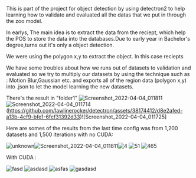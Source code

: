 This is part of the project for object detection by using detectron2 to help learning how to validate and evaluated all the datas that we put in through the zoo model.


In earlys, The main idea is to extract the data from the reciept, which help the POS to store the data into the databases.Due to early year in Bachelor's degree,turns out it's only a object detection.


We were using the polygon x,y to extract the object. In this case reciepts


We have some troubles about how we runs out of datasets to validation and evaluated so we try to multiply our datasets by using the technique such as : Motion Blur,Gaussian etc. and exports all of the region data (polygon x,y) 
into .json to let the model learning the new datasets.



There's the result in "folder1"
![Screenshot_2022-04-04_011811](https://github.com/lawlinerocker/detectron/assets/38174412/b8eb45fb-32c6-4614-9f9c-b421f086cf4e)![Screenshot_2022-04-04_011714](https://github.com/lawlinerocker/detectron/assets/38174412/d13eedea-af2e-473d-9656-0db127b510d4)(https://github.com/lawlinerocker/detectron/assets/38174412/d8e2afed-a13b-4cf9-bfe1-6fcf31392d33)![Screenshot_2022-04-04_011725]



Here are somes of the results from the last time config was from 1,200 datasets and 1,500 iterations with no CUDA:


![unknown](https://github.com/lawlinerocker/detectron/assets/38174412/225d5d21-9c61-4682-9089-530ee96544e2)![Screenshot_2022-04-04_011811](https://github.com/lawlinerocker/detectron/assets/38174412/ecc75ff6-530d-4ff7-a7a7-7eebd4b3fc58)![4](https://github.com/lawlinerocker/detectron/assets/38174412/c68f64d5-ec95-4d97-a10f-744b82a92659)
![51](https://github.com/lawlinerocker/detectron/assets/38174412/a59e91ba-f501-47f9-843d-b66127249c32)
![465](https://github.com/lawlinerocker/detectron/assets/38174412/d6c0577f-1423-4457-9ba7-fc52be23edab)


With CUDA :

![fasd](https://github.com/lawlinerocker/detectron/assets/38174412/535d1ff8-4a9b-4d0b-8a8d-627a992e7a34)
![asdasd](https://github.com/lawlinerocker/detectron/assets/38174412/7facef4e-630d-48da-8933-ac53b6e2b6d5)
![asfas](https://github.com/lawlinerocker/detectron/assets/38174412/5ba70926-9474-41c2-95e6-364c2dad86ea)
![gasdasd](https://github.com/lawlinerocker/detectron/assets/38174412/8601ca8b-4c8d-4f03-8a3d-600509801fc2)

